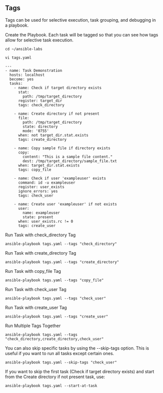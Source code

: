 ## Tags
Tags can be used for selective execution, task grouping, and debugging in a playbook.

Create the Playbook. Each task will be tagged so that you can see how tags allow for selective task execution.
```
cd ~/ansible-labs
```
```
vi tags.yaml
```
```
---
- name: Task Demonstration
  hosts: localhost
  become: yes
  tasks:
    - name: Check if target directory exists
      stat:
        path: /tmp/target_directory
      register: target_dir
      tags: check_directory

    - name: Create directory if not present
      file:
        path: /tmp/target_directory
        state: directory
        mode: '0755'
      when: not target_dir.stat.exists
      tags: create_directory

    - name: Copy sample file if directory exists
      copy:
        content: "This is a sample file content."
        dest: /tmp/target_directory/sample_file.txt
      when: target_dir.stat.exists
      tags: copy_file

    - name: Check if user 'exampleuser' exists
      command: id -u exampleuser
      register: user_exists
      ignore_errors: yes
      tags: check_user

    - name: Create user 'exampleuser' if not exists
      user:
        name: exampleuser
        state: present
      when: user_exists.rc != 0
      tags: create_user
```

Run Task with check_directory Tag
```
ansible-playbook tags.yaml --tags "check_directory"
```
Run Task with create_directory Tag
```
ansible-playbook tags.yaml --tags "create_directory"
```
Run Task with copy_file Tag
```
ansible-playbook tags.yaml --tags "copy_file"
```
Run Task with check_user Tag
```
ansible-playbook tags.yaml --tags "check_user"
```
Run Task with create_user Tag
```
ansible-playbook tags.yaml --tags "create_user"
```
Run Multiple Tags Together
```
ansible-playbook tags.yaml --tags "check_directory,create_directory,check_user"
```
You can also skip specific tasks by using the --skip-tags option. This is useful if you want to run all tasks except certain ones.
```
ansible-playbook tags.yaml --skip-tags "check_user"
```
If you want to skip the first task (Check if target directory exists) and start from the Create directory if not present task, use:
```
ansible-playbook tags.yaml --start-at-task
```
